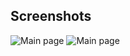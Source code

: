 ## Screenshots
![Main page](https://imgur.com/Vr0d0SZ.png)
![Main page](https://imgur.com/m4krYJ5.png)


